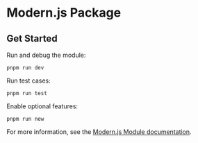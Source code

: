 # Modern.js Package

## Get Started

Run and debug the module:

```
pnpm run dev
```

Run test cases:

```
pnpm run test
```

Enable optional features:

```
pnpm run new
```


For more information, see the [Modern.js Module documentation](https://modernjs.dev/module-tools/en).
